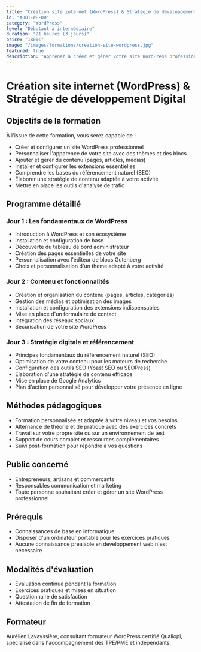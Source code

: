```yaml
---
title: "Création site internet (WordPress) & Stratégie de développement Digital"
id: "A001-WP-DD"
category: "WordPress"
level: "Débutant à intermédiaire"
duration: "21 heures (3 jours)"
price: "1800€"
image: "/images/formations/creation-site-wordpress.jpg"
featured: true
description: "Apprenez à créer et gérer votre site WordPress professionnel, et développez une stratégie digitale efficace pour votre entreprise."
---
```


# Création site internet (WordPress) & Stratégie de développement Digital

## Objectifs de la formation

À l'issue de cette formation, vous serez capable de :

- Créer et configurer un site WordPress professionnel
- Personnaliser l'apparence de votre site avec des thèmes et des blocs
- Ajouter et gérer du contenu (pages, articles, médias)
- Installer et configurer les extensions essentielles
- Comprendre les bases du référencement naturel (SEO)
- Élaborer une stratégie de contenu adaptée à votre activité
- Mettre en place les outils d'analyse de trafic

## Programme détaillé

### Jour 1 : Les fondamentaux de WordPress

- Introduction à WordPress et son écosystème
- Installation et configuration de base
- Découverte du tableau de bord administrateur
- Création des pages essentielles de votre site
- Personnalisation avec l'éditeur de blocs Gutenberg
- Choix et personnalisation d'un thème adapté à votre activité

### Jour 2 : Contenu et fonctionnalités

- Création et organisation du contenu (pages, articles, catégories)
- Gestion des médias et optimisation des images
- Installation et configuration des extensions indispensables
- Mise en place d'un formulaire de contact
- Intégration des réseaux sociaux
- Sécurisation de votre site WordPress

### Jour 3 : Stratégie digitale et référencement

- Principes fondamentaux du référencement naturel (SEO)
- Optimisation de votre contenu pour les moteurs de recherche
- Configuration des outils SEO (Yoast SEO ou SEOPress)
- Élaboration d'une stratégie de contenu efficace
- Mise en place de Google Analytics
- Plan d'action personnalisé pour développer votre présence en ligne

## Méthodes pédagogiques

- Formation personnalisée et adaptée à votre niveau et vos besoins
- Alternance de théorie et de pratique avec des exercices concrets
- Travail sur votre propre site ou sur un environnement de test
- Support de cours complet et ressources complémentaires
- Suivi post-formation pour répondre à vos questions

## Public concerné

- Entrepreneurs, artisans et commerçants
- Responsables communication et marketing
- Toute personne souhaitant créer et gérer un site WordPress professionnel

## Prérequis

- Connaissances de base en informatique
- Disposer d'un ordinateur portable pour les exercices pratiques
- Aucune connaissance préalable en développement web n'est nécessaire

## Modalités d'évaluation

- Évaluation continue pendant la formation
- Exercices pratiques et mises en situation
- Questionnaire de satisfaction
- Attestation de fin de formation

## Formateur

Aurélien Lavayssière, consultant formateur WordPress certifié Qualiopi, spécialisé dans l'accompagnement des TPE/PME et indépendants.
